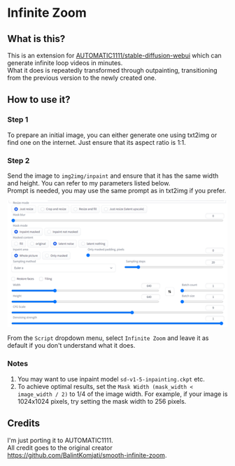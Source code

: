 # Infinite Zoom

## What is this?

This is an extension for [AUTOMATIC1111/stable-diffusion-webui](https://github.com/AUTOMATIC1111/stable-diffusion-webui) which can generate infinite loop videos in minutes.  
What it does is repeatedly transformed through outpainting, transitioning from the previous version to the newly created one.

## How to use it?

### Step 1

To prepare an initial image, you can either generate one using txt2img or find one on the internet. Just ensure that its aspect ratio is 1:1.

### Step 2

Send the image to `img2img/inpaint` and ensure that it has the same width and height. You can refer to my parameters listed below.  
Prompt is needed, you may use the same prompt as in txt2img if you prefer.

![inpaint](./assets/inpaint.png)

From the `Script` dropdown menu, select `Infinite Zoom` and leave it as default if you don't understand what it does.

### Notes

1. You may want to use inpaint model `sd-v1-5-inpainting.ckpt` etc.
2. To achieve optimal results, set the `Mask Width (mask_width < image_width / 2)` to 1/4 of the image width. For example, if your image is 1024x1024 pixels, try setting the mask width to 256 pixels.

## Credits

I'm just porting it to AUTOMATIC1111.  
All credit goes to the original creator https://github.com/BalintKomjati/smooth-infinite-zoom.
